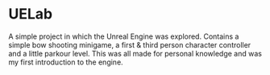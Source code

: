 # UELab

A simple project in which the Unreal Engine was explored. Contains a simple bow shooting minigame, a first & third person character controller and a little parkour level. This was all made for personal knowledge and was my first introduction to the engine.
